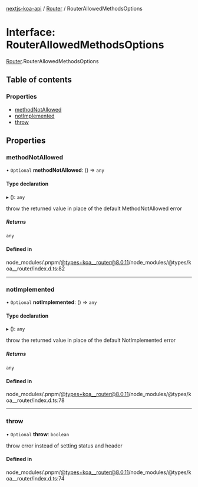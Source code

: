 [nextjs-koa-api](../README.md) / [Router](../modules/Router.md) / RouterAllowedMethodsOptions

# Interface: RouterAllowedMethodsOptions

[Router](../modules/Router.md).RouterAllowedMethodsOptions

## Table of contents

### Properties

- [methodNotAllowed](Router.RouterAllowedMethodsOptions.md#methodnotallowed)
- [notImplemented](Router.RouterAllowedMethodsOptions.md#notimplemented)
- [throw](Router.RouterAllowedMethodsOptions.md#throw)

## Properties

### methodNotAllowed

• `Optional` **methodNotAllowed**: () => `any`

#### Type declaration

▸ (): `any`

throw the returned value in place of the default MethodNotAllowed error

##### Returns

`any`

#### Defined in

node_modules/.pnpm/@types+koa__router@8.0.11/node_modules/@types/koa\_\_router/index.d.ts:82

---

### notImplemented

• `Optional` **notImplemented**: () => `any`

#### Type declaration

▸ (): `any`

throw the returned value in place of the default NotImplemented error

##### Returns

`any`

#### Defined in

node_modules/.pnpm/@types+koa__router@8.0.11/node_modules/@types/koa\_\_router/index.d.ts:78

---

### throw

• `Optional` **throw**: `boolean`

throw error instead of setting status and header

#### Defined in

node_modules/.pnpm/@types+koa__router@8.0.11/node_modules/@types/koa\_\_router/index.d.ts:74
